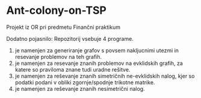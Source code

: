 # Ant-colony-on-TSP
Projekt iz OR pri predmetu Finančni praktikum

Dodatno pojasnilo:
Repozitorij vsebuje 4 programe.
1. je namenjen za generiranje grafov s povsem nakljucnimi utezmi in resevanje problemov na teh grafih.
2. je namenjen za resevanje znanih problemov na evklidskih grafih, za katere so praviloma znane tudi uradne rešitve.
3. je namenjen za reševanje znanih simetričnih ne-evklidskih nalog, kjer so podatki podani v obliki zgornje/spodnje trikotne matrike.
4. je namenjen za reševanje znanih nesimetrični nalog.
